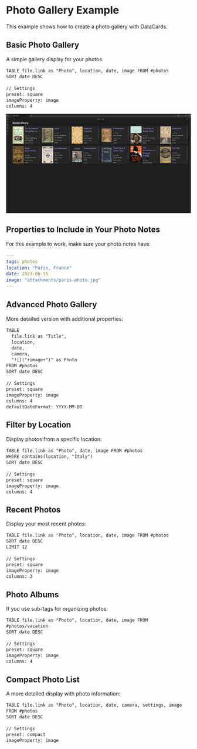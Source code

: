 # Photo Gallery Example

This example shows how to create a photo gallery with DataCards.

## Basic Photo Gallery

A simple gallery display for your photos:


```datacards
TABLE file.link as "Photo", location, date, image FROM #photos
SORT date DESC

// Settings
preset: square
imageProperty: image
columns: 4
```


![Photo Gallery Example](../assets/images/screenshot-8.png)

## Properties to Include in Your Photo Notes

For this example to work, make sure your photo notes have:

```yaml
---
tags: photos
location: "Paris, France"
date: 2023-06-15
image: "attachments/paris-photo.jpg"
---
```

## Advanced Photo Gallery

More detailed version with additional properties:


```datacards
TABLE 
  file.link as "Title", 
  location, 
  date,
  camera,
  "![]("+image+")" as Photo
FROM #photos
SORT date DESC

// Settings
preset: square
imageProperty: image
columns: 4
defaultDateFormat: YYYY-MM-DD
```


## Filter by Location

Display photos from a specific location:


```datacards
TABLE file.link as "Photo", date, image FROM #photos
WHERE contains(location, "Italy")
SORT date DESC

// Settings
preset: square
imageProperty: image
columns: 4
```


## Recent Photos

Display your most recent photos:


```datacards
TABLE file.link as "Photo", location, date, image FROM #photos
SORT date DESC
LIMIT 12

// Settings
preset: square
imageProperty: image
columns: 3
```


## Photo Albums

If you use sub-tags for organizing photos:


```datacards
TABLE file.link as "Photo", location, date, image FROM #photos/vacation
SORT date DESC

// Settings
preset: square
imageProperty: image
columns: 4
```


## Compact Photo List

A more detailed display with photo information:


```datacards
TABLE file.link as "Photo", location, date, camera, settings, image FROM #photos
SORT date DESC

// Settings
preset: compact
imageProperty: image
```

